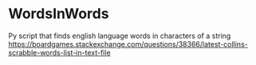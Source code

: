 # WordsInWords
Py script that finds english language words in characters of a string
https://boardgames.stackexchange.com/questions/38366/latest-collins-scrabble-words-list-in-text-file
